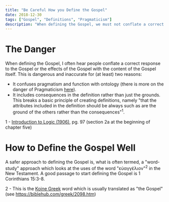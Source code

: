```yaml
---
title: "Be Careful How you Define the Gospel"
date: 2018-12-30
tags: ["Gospel", "Definitions", "Pragmaticism"]
description: "When defining the Gospel, we must not conflate a correct response to the Gospel or the effects of the Gospel with the content of the Gospel itself."
---
```


# The Danger

When defining the Gospel, I often hear people conflate a correct response to the Gospel or the effects of the Gospel with the content of the Gospel itself. This is dangerous and inaccurate for (at least) two reasons:

- It confuses pragmatism and function with ontology (there is more on the danger of Pragmaticism [here](https://bible.hightower.space/posts/pragmaticism/)).
- It includes consequences in the definition rather than just the grounds. This breaks a basic principle of creating definitions, namely "that the attributes included in the definition should be always such as are the ground of the others rather than the consequences"<sup>1</sup>.

<aside class="marginnote">
  <span class="noteNumber">1</span> - <a target="_blank" href="https://www.amazon.com/Introduction-Logic-H-W-Joseph/dp/1436548659">Introduction to Logic (1906)</a>, pg. 97 (section 2a at the beginning of chapter five)
</aside>

# How to Define the Gospel Well

A safer approach to defining the Gospel is, what is often termed, a "word-study" approach which looks at the uses of the word "εὐαγγέλιον"<sup>2</sup> in the New Testament. A good passage to start defining the Gospel is 1 Corinthians 15:3-8.

<aside class="marginnote">
  <span class="noteNumber">2</span> - This is the <a href="https://en.wikipedia.org/wiki/Koine_Greek" target="_blank">Koine Greek</a> word which is usually translated as "the Gospel" (see <a target="_blank" href="https://biblehub.com/greek/2098.htm">https://biblehub.com/greek/2098.htm</a>)
</aside>
